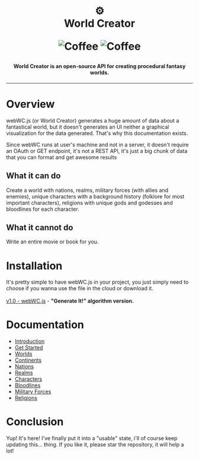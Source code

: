 <h1 align="center">
  ⚙️<br>World Creator
  
  ![Coffee](https://img.shields.io/badge/%C3%89%20tudo%20culpa-do%20caf%C3%A9-brown?style=for-the-badge)
  ![Coffee](https://img.shields.io/badge/Version-v1.0-brown?style=for-the-badge)
</h1>

<h4 align="center">
  World Creator is an open-source API for creating procedural fantasy worlds.
</h4>
<h4 align="center"></h4>

---

# Overview
webWC.js (or World Creator) generates a huge amount of data about a fantastical world, but it doesn't generates an UI neither a graphical visualization for the data generated. That's why this documentation exists.

Since webWC runs at user's machine and not in a server, it doesn't require an OAuth or GET endpoint, it's not a REST API, it's just a big chunk of data that you can format and get awesome results

<h2>What it can do</h2>
Create a world with nations, realms, military forces (with allies and enemies), unique characters with a background history (folklore for most important characters), religions with unique gods and godesses and bloodlines for each character.

<h2>What it cannot do</h2>
Write an entire movie or book for you.

# Installation
It's pretty simple to have webWC.js in your project, you just simply need to choose if you wanna use the file in the cloud or download it.
<br><br>[v1.0 - webWC.js](https://firebasestorage.googleapis.com/v0/b/worldcreatorjs.appspot.com/o/v1.0%2FwebWC.js?alt=media) - <strong>"Generate It!" algorithm version.</strong>
  
# Documentation
* [Introduction](https://github.com/matjsilva/worldcreator/wiki/Introduction)
* [Get Started](https://github.com/matjsilva/worldcreator/wiki/Get-Started)
* [Worlds](https://github.com/matjsilva/worldcreator/wiki/Worlds)
* [Continents](https://github.com/matjsilva/worldcreator/wiki/Continents)
* [Nations](https://github.com/matjsilva/worldcreator/wiki/Nations)
* [Realms](https://github.com/matjsilva/worldcreator/wiki/Realms)
* [Characters](https://github.com/matjsilva/worldcreator/wiki/Characters)
* [Bloodlines](https://github.com/matjsilva/worldcreator/wiki/Bloodlines)
* [Military Forces](https://github.com/matjsilva/worldcreator/wiki/Military-Forces)
* [Religions](https://github.com/matjsilva/worldcreator/wiki/Religions)

# Conclusion
Yup! It's here! I've finally put it into a "usable" state, i'll of course keep updating this... thing. If you like it, please star the repository, it will help a lot!
